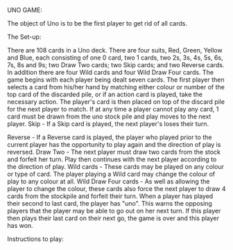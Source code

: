 UNO GAME:


The object of Uno is to be the first player to get rid of all cards. 

The Set-up:

There are 108 cards in a Uno deck. There are four suits, Red, Green, Yellow and Blue, each consisting of one 0 card, two 1 cards, two 2s, 3s, 4s, 5s, 6s, 7s, 8s and 9s; two Draw Two cards; two Skip cards; and two Reverse cards. In addition there are four Wild cards and four Wild Draw Four cards.
The game begins with each player being dealt seven cards. The first player then selects a card from his/her hand by matching either colour or number of the top card of the discarded pile, or if an action card is played, take the necessary action. The player's card is then placed on top of the discard pile for the next player to match. 
If at any time a player cannot play any card, 1 card must be drawn from the uno stock pile and play moves to the next player.
Skip - If a Skip card is played, the next player's loses their turn. 

Reverse - If a Reverse card is played, the player who played prior to the current player has the opportunity to play again and the direction of play is reversed.
Draw Two - The next player must draw two cards from the stock and forfeit her turn. Play then continues with the next player according to the direction of play.
Wild cards - These cards may be played on any colour or type of card. The player playing a Wild card may change the colour of play to any colour at all. 
Wild Draw Four cards - As well as allowing the player to change the colour, these cards also force the next player to draw 4 cards from the stockpile and forfeit their turn.
When a player has played their second to last card, the player has "uno". This warns the opposing players that the player may be able to go out on her next turn.
If this player then plays their last card on their next go, the game is over and this player has won. 

Instructions to play:

